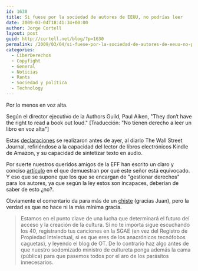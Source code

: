 ```yaml
---
id: 1630
title: Si fuese por la sociedad de autores de EEUU, no podrías leer
date: 2009-03-04T18:41:34+00:00
author: Jorge Cortell
layout: post
guid: http://cortell.net/blog/?p=1630
permalink: /2009/03/04/si-fuese-por-la-sociedad-de-autores-de-eeuu-no-podrias-leer/
categories:
  - CiberDerechos
  - Copyfight
  - General
  - Noticias
  - Rants
  - Sociedad y polí­tica
  - Technology
---
```

Por lo menos en voz alta.

Según el director ejecutivo de la Authors Guild, Paul Aiken, "They don‘t have the right to read a book out loud." [Traducción: "No tienen derecho a leer un libro en voz alta"]

Estas <a title="http://online.wsj.com/article/SB123419309890963869.html" href="http://online.wsj.com/article/SB123419309890963869.html" target="_blank">declaraciones</a> se realizaron antes de ayer, al diario The Wall Street Journal, refiriéndose a la capacidad del lector de libros electrónicos Kindle de Amazon, y su capacidad de sintetizar texto en audio.

Por suerte nuestros queridos amigos de la EFF han escrito un claro y conciso <a title="http://www.eff.org/deeplinks/2009/02/does-authors-guild-want-sue-you-reading-aloud-your" href="http://www.eff.org/deeplinks/2009/02/does-authors-guild-want-sue-you-reading-aloud-your" target="_blank">artículo</a> en el que demuestran por qué este señor está equivocado. Y eso que se supone que los que se encargan de "gestionar derechos" para los autores, ya que según la ley estos son incapaces, deberían de saber de esto ¿no?.

Obviamente el comentario da para más de un <a title="http://www.geekculture.com/joyoftech/joyarchives/1215.html" href="http://www.geekculture.com/joyoftech/joyarchives/1215.html" target="_blank">chiste</a> (gracias Juan), pero la verdad es que no hace ni la más mínima gracia.

> Estamos en el punto clave de una lucha que determinará el futuro del acceso y la creación de la cultura. Si no te importa sigue escuchando los 40, registrando tus canciones en la SGAE (en vez del Registro de Propiedad Intelectual, si es que eres de los anacrónicos tecnófobos caguetas), y leyendo el blog de OT. De lo contrario haz algo antes de que nuestro sodomizado ministro de cultureta ponga además la cama (pública) para que pasemos todos por el aro de los parásitos innecesarios.